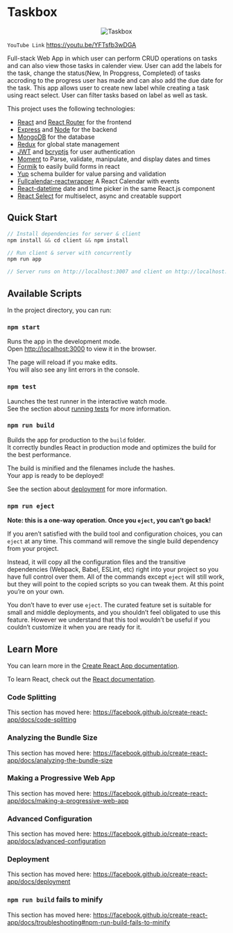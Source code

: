 # Taskbox

<p align="center">
  <img src="Taskbox.gif" alt="Taskbox">
</p>

`YouTube Link` https://youtu.be/YFTsfb3wDGA

Full-stack Web App in which user can perform CRUD operations on tasks and can also view those tasks in calender view. User can add the labels for the task, change the status(New, In Propgress, Completed) of tasks accroding to the progress user has made and can also add the due date for the task. This app allows user to create new label while creating a task using react select. User can filter tasks based on label as well as task.


This project uses the following technologies:

- [React](https://reactjs.org) and [React Router](https://reacttraining.com/react-router/) for the frontend
- [Express](http://expressjs.com/) and [Node](https://nodejs.org/en/) for the backend
- [MongoDB](https://www.mongodb.com/) for the database
- [Redux](https://redux.js.org/introduction/getting-started) for global state management
- [JWT](https://jwt.io/) and [bcryptjs](https://www.npmjs.com/package/bcryptjs) for user authentication
- [Moment](https://momentjs.com/) to Parse, validate, manipulate, and display dates and times
- [Formik](https://jaredpalmer.com/formik/docs/overview) to easily build forms in react
- [Yup](https://www.npmjs.com/package/yup) schema builder for value parsing and validation
- [Fullcalendar-reactwrapper](https://openbase.io/js/fullcalendar-reactwrapper) A React Calendar with events
- [React-datetime](https://www.npmjs.com/package/react-datetime) date and time picker in the same React.js component
- [React Select](https://react-select.com/home) for multiselect, async and creatable support

## Quick Start

```javascript
// Install dependencies for server & client
npm install && cd client && npm install

// Run client & server with concurrently
npm run app

// Server runs on http://localhost:3007 and client on http://localhost:3000
```

## Available Scripts

In the project directory, you can run:

### `npm start`

Runs the app in the development mode.<br>
Open [http://localhost:3000](http://localhost:3000) to view it in the browser.

The page will reload if you make edits.<br>
You will also see any lint errors in the console.

### `npm test`

Launches the test runner in the interactive watch mode.<br>
See the section about [running tests](https://facebook.github.io/create-react-app/docs/running-tests) for more information.

### `npm run build`

Builds the app for production to the `build` folder.<br>
It correctly bundles React in production mode and optimizes the build for the best performance.

The build is minified and the filenames include the hashes.<br>
Your app is ready to be deployed!

See the section about [deployment](https://facebook.github.io/create-react-app/docs/deployment) for more information.

### `npm run eject`

**Note: this is a one-way operation. Once you `eject`, you can’t go back!**

If you aren’t satisfied with the build tool and configuration choices, you can `eject` at any time. This command will remove the single build dependency from your project.

Instead, it will copy all the configuration files and the transitive dependencies (Webpack, Babel, ESLint, etc) right into your project so you have full control over them. All of the commands except `eject` will still work, but they will point to the copied scripts so you can tweak them. At this point you’re on your own.

You don’t have to ever use `eject`. The curated feature set is suitable for small and middle deployments, and you shouldn’t feel obligated to use this feature. However we understand that this tool wouldn’t be useful if you couldn’t customize it when you are ready for it.

## Learn More

You can learn more in the [Create React App documentation](https://facebook.github.io/create-react-app/docs/getting-started).

To learn React, check out the [React documentation](https://reactjs.org/).

### Code Splitting

This section has moved here: https://facebook.github.io/create-react-app/docs/code-splitting

### Analyzing the Bundle Size

This section has moved here: https://facebook.github.io/create-react-app/docs/analyzing-the-bundle-size

### Making a Progressive Web App

This section has moved here: https://facebook.github.io/create-react-app/docs/making-a-progressive-web-app

### Advanced Configuration

This section has moved here: https://facebook.github.io/create-react-app/docs/advanced-configuration

### Deployment

This section has moved here: https://facebook.github.io/create-react-app/docs/deployment

### `npm run build` fails to minify

This section has moved here: https://facebook.github.io/create-react-app/docs/troubleshooting#npm-run-build-fails-to-minify
